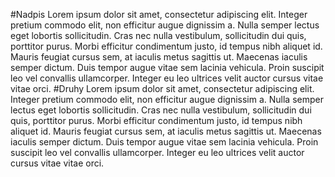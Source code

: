 #Nadpis
Lorem ipsum dolor sit amet, consectetur adipiscing elit. Integer pretium commodo elit,
non efficitur augue dignissim a. Nulla semper lectus eget lobortis sollicitudin. Cras nec nulla vestibulum, sollicitudin dui quis, porttitor purus. Morbi efficitur condimentum justo, id tempus nibh aliquet id. Mauris feugiat cursus sem, at iaculis metus sagittis ut. Maecenas iaculis semper dictum. Duis tempor augue vitae sem lacinia vehicula. Proin suscipit leo vel convallis ullamcorper. Integer eu leo ultrices velit auctor cursus vitae vitae orci.
#Druhy
Lorem ipsum dolor sit amet, consectetur adipiscing elit. Integer pretium commodo elit,
non efficitur augue dignissim a. Nulla semper lectus eget lobortis sollicitudin. Cras nec nulla vestibulum, sollicitudin dui quis, porttitor purus. Morbi efficitur condimentum justo, id tempus nibh aliquet id. Mauris feugiat cursus sem, at iaculis metus sagittis ut. Maecenas iaculis semper dictum. Duis tempor augue vitae sem lacinia vehicula. Proin suscipit leo vel convallis ullamcorper. Integer eu leo ultrices velit auctor cursus vitae vitae orci.
